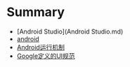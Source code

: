 # Summary

* [Android Studio](Android Studio.md)
* [android](android.md)
* [Android运行机制](Android运行机制.md)
* [Google定义的UI规范](Google定义的UI规范.md)
